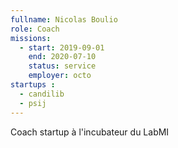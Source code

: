 ```yaml
---
fullname: Nicolas Boulio
role: Coach
missions:
  - start: 2019-09-01
    end: 2020-07-10
    status: service
    employer: octo
startups :
  - candilib
  - psij
---
```


Coach startup à l'incubateur du LabMI
